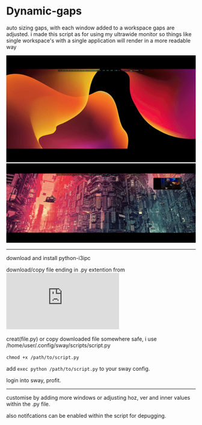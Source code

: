 # Dynamic-gaps
auto sizing gaps, with each window added to a workspace gaps are adjusted. i made this script as for using my ultrawide monitor so things like single  workspace's with a single application will render in a more readable way

![hippo](https://github.com/squid-slime/Dynamic-gaps/blob/main/ezgif-5-94de7735f5.gif)
![hippo](https://github.com/squid-slime/Dynamic-gaps/blob/main/2024-03-28%2018-08-46.gif)

--------------------------------------------------------------------------
download and install python-i3ipc

download/copy file ending in .py extention from ![here](https://github.com/squid-slime/Dynamic-gaps/blob/main/dynamic_gaps.py)

creat(file.py) or copy downloaded file somewhere safe, i use /home/user/.config/sway/scripts/script.py

`chmod +x /path/to/script.py`

add `exec python /path/to/script.py` to your sway config.

login into sway, profit.

--------------------------------------------------------------------------
customise by adding more windows or adjusting hoz, ver and inner values within the .py file.

also notifcations can be enabled within the script for depugging.

